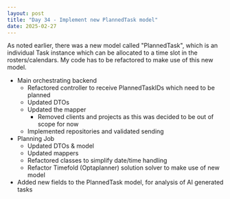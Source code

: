 ```yaml
---
layout: post
title: "Day 34 - Implement new PlannedTask model" 
date: 2025-02-27
---
```


As noted earlier, there was a new model called "PlannedTask", which is an individual Task
instance which can be allocated to a time slot in the rosters/calendars.
My code has to be refactored to make use of this new model.

- Main orchestrating backend
  - Refactored controller to receive PlannedTaskIDs which need to be planned
  - Updated DTOs
  - Updated the mapper
    - Removed clients and projects as this was decided to be out of scope for now
  - Implemented repositories and validated sending
- Planning Job
  - Updated DTOs & model
  - Updated mappers
  - Refactored classes to simplify date/time handling
  - Refactor Timefold (Optaplanner) solution solver to make use of new model
- Added new fields to the PlannedTask model, for analysis of AI generated tasks
